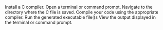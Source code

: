 Install a C compiler.
Open a terminal or command prompt.
Navigate to the directory where the C file is saved.
Compile your code using the appropriate compiler.
Run the generated executable file()s
View the output displayed in the terminal or command prompt.
